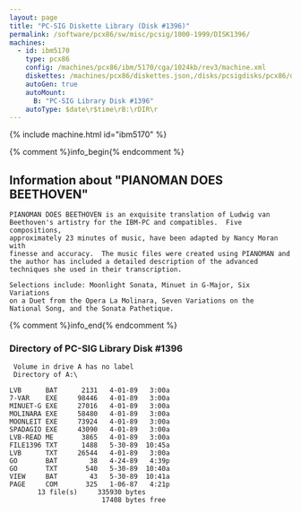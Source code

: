 ```yaml
---
layout: page
title: "PC-SIG Diskette Library (Disk #1396)"
permalink: /software/pcx86/sw/misc/pcsig/1000-1999/DISK1396/
machines:
  - id: ibm5170
    type: pcx86
    config: /machines/pcx86/ibm/5170/cga/1024kb/rev3/machine.xml
    diskettes: /machines/pcx86/diskettes.json,/disks/pcsigdisks/pcx86/diskettes.json
    autoGen: true
    autoMount:
      B: "PC-SIG Library Disk #1396"
    autoType: $date\r$time\rB:\rDIR\r
---
```


{% include machine.html id="ibm5170" %}

{% comment %}info_begin{% endcomment %}

## Information about "PIANOMAN DOES BEETHOVEN"

    PIANOMAN DOES BEETHOVEN is an exquisite translation of Ludwig van
    Beethoven's artistry for the IBM-PC and compatibles.  Five
    compositions,
    approximately 23 minutes of music, have been adapted by Nancy Moran with
    finesse and accuracy.  The music files were created using PIANOMAN and
    the author has included a detailed description of the advanced
    techniques she used in their transcription.
    
    Selections include: Moonlight Sonata, Minuet in G-Major, Six Variations
    on a Duet from the Opera La Molinara, Seven Variations on the
    National Song, and the Sonata Pathetique.
{% comment %}info_end{% endcomment %}


### Directory of PC-SIG Library Disk #1396

     Volume in drive A has no label
     Directory of A:\

    LVB      BAT      2131   4-01-89   3:00a
    7-VAR    EXE     98446   4-01-89   3:00a
    MINUET-G EXE     27016   4-01-89   3:00a
    MOLINARA EXE     58480   4-01-89   3:00a
    MOONLEIT EXE     73924   4-01-89   3:00a
    SPADAGIO EXE     43090   4-01-89   3:00a
    LVB-READ ME       3865   4-01-89   3:00a
    FILE1396 TXT      1488   5-30-89  10:45a
    LVB      TXT     26544   4-01-89   3:00a
    GO       BAT        38   4-24-89   4:39p
    GO       TXT       540   5-30-89  10:40a
    VIEW     BAT        43   5-30-89  10:41a
    PAGE     COM       325   1-06-87   4:21p
           13 file(s)     335930 bytes
                           17408 bytes free
